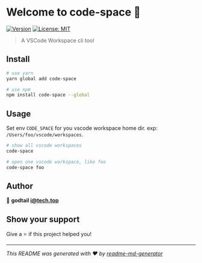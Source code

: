 # Welcome to code-space 👋

[![Version](https://img.shields.io/npm/v/code-space.svg)](https://www.npmjs.com/package/code-space)
[![License: MIT](https://img.shields.io/badge/License-MIT-yellow.svg)](#)

> A VSCode Workspace cli tool

## Install

```sh
# use yarn
yarn global add code-space

# use npm
npm install code-space --global
```

## Usage

Set env `CODE_SPACE` for you vscode workspace home dir. exp: `/Users/foo/vscode/workspaces`.

```sh
# show all vscode workspaces
code-space

# open one vscode workspace, like foo
code-space foo
```

## Author

👤 **godtail <i@tech.top>**

## Show your support

Give a ⭐️ if this project helped you!

---

_This README was generated with ❤️ by [readme-md-generator](https://github.com/kefranabg/readme-md-generator)_

